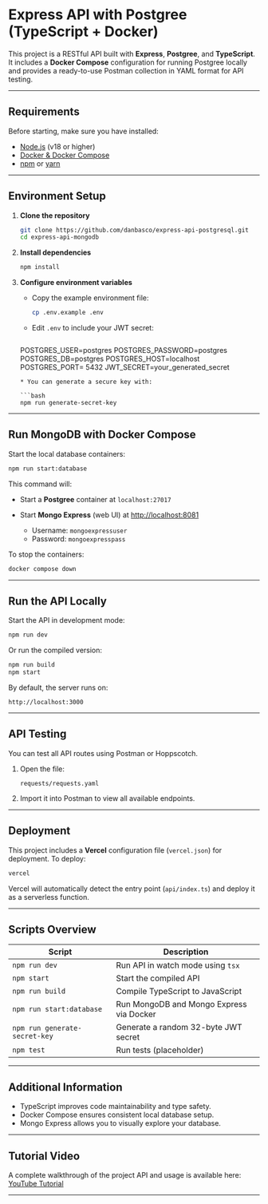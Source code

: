 # Express API with Postgree (TypeScript + Docker)

This project is a RESTful API built with **Express**, **Postgree**, and **TypeScript**.
It includes a **Docker Compose** configuration for running Postgree locally and provides a ready-to-use Postman collection in YAML format for API testing.

---

## Requirements

Before starting, make sure you have installed:

* [Node.js](https://nodejs.org/) (v18 or higher)
* [Docker & Docker Compose](https://www.docker.com/)
* [npm](https://www.npmjs.com/) or [yarn](https://yarnpkg.com/)

---

## Environment Setup

1. **Clone the repository**

   ```bash
   git clone https://github.com/danbasco/express-api-postgresql.git
   cd express-api-mongodb
   ```

2. **Install dependencies**

   ```bash
   npm install
   ```

3. **Configure environment variables**

   * Copy the example environment file:

     ```bash
     cp .env.example .env
     ```
   * Edit `.env` to include your JWT secret:

     ```env
    POSTGRES_USER=postgres
    POSTGRES_PASSWORD=postgres
    POSTGRES_DB=postgres
    POSTGRES_HOST=localhost
    POSTGRES_PORT= 5432
    JWT_SECRET=your_generated_secret
     ```
   * You can generate a secure key with:

     ```bash
     npm run generate-secret-key
     ```

---

## Run MongoDB with Docker Compose

Start the local database containers:

```bash
npm run start:database
```

This command will:

* Start a **Postgree** container at `localhost:27017`
* Start **Mongo Express** (web UI) at [http://localhost:8081](http://localhost:8081)

  * Username: `mongoexpressuser`
  * Password: `mongoexpresspass`

To stop the containers:

```bash
docker compose down
```

---

## Run the API Locally

Start the API in development mode:

```bash
npm run dev
```

Or run the compiled version:

```bash
npm run build
npm start
```

By default, the server runs on:

```
http://localhost:3000
```

---

## API Testing

You can test all API routes using Postman or Hoppscotch.

1. Open the file:

   ```
   requests/requests.yaml
   ```
2. Import it into Postman to view all available endpoints.

---

## Deployment

This project includes a **Vercel** configuration file (`vercel.json`) for deployment.
To deploy:

```bash
vercel
```

Vercel will automatically detect the entry point (`api/index.ts`) and deploy it as a serverless function.

---

## Scripts Overview

| Script                        | Description                              |
| ----------------------------- | ---------------------------------------- |
| `npm run dev`                 | Run API in watch mode using `tsx`        |
| `npm start`                   | Start the compiled API                   |
| `npm run build`               | Compile TypeScript to JavaScript         |
| `npm run start:database`      | Run MongoDB and Mongo Express via Docker |
| `npm run generate-secret-key` | Generate a random 32-byte JWT secret     |
| `npm test`                    | Run tests (placeholder)                  |

---

## Additional Information

* TypeScript improves code maintainability and type safety.
* Docker Compose ensures consistent local database setup.
* Mongo Express allows you to visually explore your database.

---

## Tutorial Video

A complete walkthrough of the project API and usage is available here:
[YouTube Tutorial](https://youtu.be/MPKciL0R5kQ)

---
